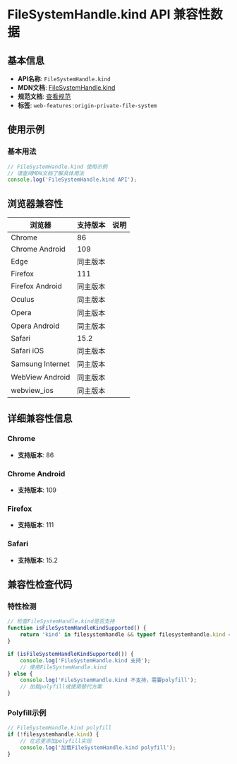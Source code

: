 # FileSystemHandle.kind API 兼容性数据

## 基本信息

- **API名称**: `FileSystemHandle.kind`
- **MDN文档**: [FileSystemHandle.kind](https://developer.mozilla.org/docs/Web/API/FileSystemHandle/kind)
- **规范文档**: [查看规范](https://fs.spec.whatwg.org/#ref-for-dom-filesystemhandle-kind①)
- **标签**: `web-features:origin-private-file-system`

## 使用示例

### 基本用法

```javascript
// FileSystemHandle.kind 使用示例
// 请查阅MDN文档了解具体用法
console.log('FileSystemHandle.kind API');
```

## 浏览器兼容性

| 浏览器 | 支持版本 | 说明 |
|--------|----------|------|
| Chrome | 86 |  |
| Chrome Android | 109 |  |
| Edge | 同主版本 |  |
| Firefox | 111 |  |
| Firefox Android | 同主版本 |  |
| Oculus | 同主版本 |  |
| Opera | 同主版本 |  |
| Opera Android | 同主版本 |  |
| Safari | 15.2 |  |
| Safari iOS | 同主版本 |  |
| Samsung Internet | 同主版本 |  |
| WebView Android | 同主版本 |  |
| webview_ios | 同主版本 |  |

## 详细兼容性信息

### Chrome

- **支持版本**: 86

### Chrome Android

- **支持版本**: 109

### Firefox

- **支持版本**: 111

### Safari

- **支持版本**: 15.2

## 兼容性检查代码

### 特性检测

```javascript
// 检查FileSystemHandle.kind是否支持
function isFileSystemHandleKindSupported() {
    return 'kind' in filesystemhandle && typeof filesystemhandle.kind === 'function';
}

if (isFileSystemHandleKindSupported()) {
    console.log('FileSystemHandle.kind 支持');
    // 使用FileSystemHandle.kind
} else {
    console.log('FileSystemHandle.kind 不支持，需要polyfill');
    // 加载polyfill或使用替代方案
}
```

### Polyfill示例

```javascript
// FileSystemHandle.kind polyfill
if (!filesystemhandle.kind) {
    // 在这里添加polyfill实现
    console.log('加载FileSystemHandle.kind polyfill');
}
```


